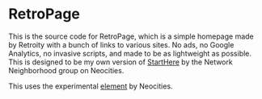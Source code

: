 # RetroPage
This is the source code for RetroPage, which is a simple homepage made by Retroity with a bunch of links to various sites. No ads, no Google Analytics, no invasive scripts, and made to be as lightweight as possible. This is designed to be my own version of [StartHere](https://starthere.neocities.org/) by the Network Neighborhood group on Neocities.

This uses the experimental [element](https://github.com/neocities/element) by Neocities.
